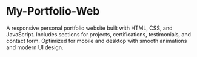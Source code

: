 # My-Portfolio-Web
A responsive personal portfolio website built with HTML, CSS, and JavaScript.  Includes sections for projects, certifications, testimonials, and contact form.  Optimized for mobile and desktop with smooth animations and modern UI design.
